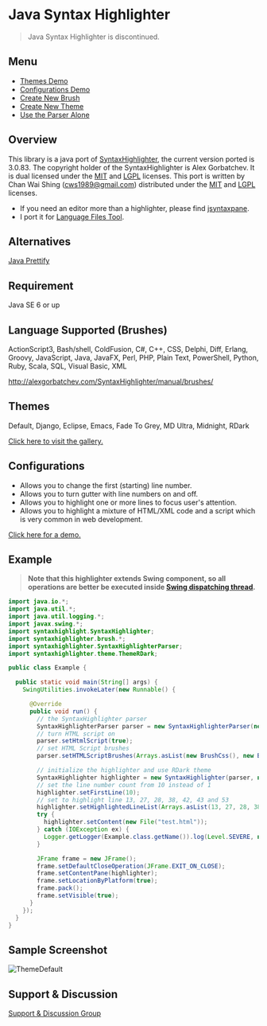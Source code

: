 # Java Syntax Highlighter #

> Java Syntax Highlighter is discontinued.

## Menu ##
  * [Themes Demo](https://github.com/cws1989/java-syntax-highlighter/blob/wiki/ThemesDemo.md)
  * [Configurations Demo](https://github.com/cws1989/java-syntax-highlighter/blob/wiki/ConfigurationsDemo.md)
  * [Create New Brush](https://github.com/cws1989/java-syntax-highlighter/blob/wiki/CreateNewBrush.md)
  * [Create New Theme](https://github.com/cws1989/java-syntax-highlighter/blob/wiki/CreateNewTheme.md)
  * [Use the Parser Alone](https://github.com/cws1989/java-syntax-highlighter/blob/wiki/UseTheParserAlone.md)

## Overview ##
This library is a java port of [SyntaxHighlighter](http://alexgorbatchev.com/SyntaxHighlighter), the current version ported is 3.0.83. The copyright holder of the
SyntaxHighlighter is Alex Gorbatchev. It is dual licensed under the [MIT](http://www.opensource.org/licenses/MIT) and
[LGPL](http://www.opensource.org/licenses/lgpl-3.0) licenses. This port is written by Chan Wai Shing (cws1989@gmail.com) distributed under
the [MIT](http://www.opensource.org/licenses/MIT) and [LGPL](http://www.opensource.org/licenses/lgpl-3.0) licenses.

  * If you need an editor more than a highlighter, please find [jsyntaxpane](https://github.com/nordfalk/jsyntaxpane).
  * I port it for [Language Files Tool](https://github.com/cws1989/language-files-tool).

## Alternatives ##
[Java Prettify](https://github.com/cws1989/java-prettify)

## Requirement ##
Java SE 6 or up

## Language Supported (Brushes) ##
ActionScript3, Bash/shell, ColdFusion, C#, C++, CSS, Delphi, Diff, Erlang, Groovy, JavaScript, Java, JavaFX, Perl, PHP, Plain Text, PowerShell, Python, Ruby, Scala, SQL, Visual Basic, XML

http://alexgorbatchev.com/SyntaxHighlighter/manual/brushes/

## Themes ##
Default, Django, Eclipse, Emacs, Fade To Grey, MD Ultra, Midnight, RDark

[Click here to visit the gallery.](https://github.com/cws1989/java-syntax-highlighter/blob/wiki/ThemesDemo.md)

## Configurations ##
  * Allows you to change the first (starting) line number.
  * Allows you to turn gutter with line numbers on and off.
  * Allows you to highlight one or more lines to focus user's attention.
  * Allows you to highlight a mixture of HTML/XML code and a script which is very common in web development.

[Click here for a demo.](https://github.com/cws1989/java-syntax-highlighter/blob/wiki/ConfigurationsDemo.md)

## Example ##
> **Note that this highlighter extends Swing component, so all operations are better be executed inside [Swing dispatching thread](http://en.wikipedia.org/wiki/Event_dispatching_thread).**

```java
import java.io.*;
import java.util.*;
import java.util.logging.*;
import javax.swing.*;
import syntaxhighlight.SyntaxHighlighter;
import syntaxhighlighter.brush.*;
import syntaxhighlighter.SyntaxHighlighterParser;
import syntaxhighlighter.theme.ThemeRDark;

public class Example {

  public static void main(String[] args) {
    SwingUtilities.invokeLater(new Runnable() {

      @Override
      public void run() {
        // the SyntaxHighlighter parser
        SyntaxHighlighterParser parser = new SyntaxHighlighterParser(new BrushXml());
        // turn HTML script on
        parser.setHtmlScript(true);
        // set HTML Script brushes
        parser.setHTMLScriptBrushes(Arrays.asList(new BrushCss(), new BrushJScript(), new BrushPhp()));

        // initialize the highlighter and use RDark theme
        SyntaxHighlighter highlighter = new SyntaxHighlighter(parser, new ThemeRDark());
        // set the line number count from 10 instead of 1
        highlighter.setFirstLine(10);
        // set to highlight line 13, 27, 28, 38, 42, 43 and 53
        highlighter.setHighlightedLineList(Arrays.asList(13, 27, 28, 38, 42, 43, 53));
        try {
          highlighter.setContent(new File("test.html"));
        } catch (IOException ex) {
          Logger.getLogger(Example.class.getName()).log(Level.SEVERE, null, ex);
        }

        JFrame frame = new JFrame();
        frame.setDefaultCloseOperation(JFrame.EXIT_ON_CLOSE);
        frame.setContentPane(highlighter);
        frame.setLocationByPlatform(true);
        frame.pack();
        frame.setVisible(true);
      }
    });
  }
}
```

## Sample Screenshot ##
![ThemeDefault](https://raw.githubusercontent.com/cws1989/java-syntax-highlighter/wiki/ThemesDemo/ThemeDefault.png)

## Support & Discussion ##
[Support & Discussion Group](http://groups.google.com/group/java-syntax-highlighter)
